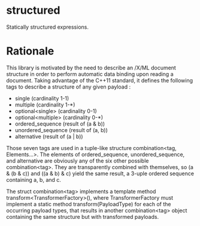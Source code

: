 structured
==========

Statically structured expressions.


Rationale
=========

This library is motivated by the need to describe an /X/ML document structure
in order to perform automatic data binding upon reading a document.
Taking advantage of the C++11 standard, it defines the following tags to
describe a structure of any given payload :

- single (cardinality 1-1)
- multiple (cardinality 1-*)
- optional&lt;single&gt; (cardinality 0-1)
- optional&lt;multiple&gt; (cardinality 0-*)
- ordered_sequence (result of (a & b))
- unordered_sequence (result of (a, b))
- alternative (result of (a | b))

Those seven tags are used in a tuple-like structure combination&lt;tag, Elements...&gt;.
The elements of ordered_sequence, unordered_sequence, and alternative are
obviously any of the six other possible combination&lt;tag&gt;. They are transparently
combined with themselves, so (a & (b & c)) and ((a & b) & c) yield the same result,
a 3-uple ordered sequence containing a, b, and c.

The struct combination&lt;tag&gt; implements a template method transform&lt;TransformerFactory&gt;(),
where TransformerFactory must implement a static method transform(PayloadType) for each
of the occurring payload types, that results in another combination&lt;tag&gt; object containing
the same structure but with transformed payloads.


